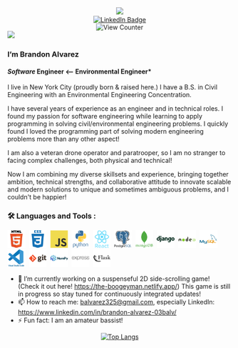 
<div id="header" align="center">
  <img src="https://media.giphy.com/media/ule4vhcY1xEKQ/giphy.gif" width="200"/>
</div>

<div id="badges" align="center">
  <a href="https://www.linkedin.com/in/brandon-alvarez-03balv/">
    <img src="https://img.shields.io/badge/LinkedIn-blue?style=for-the-badge&logo=linkedin&logoColor=white" alt="LinkedIn Badge"/>
  </a>
</div>

<div align="center">
<img src="https://komarev.com/ghpvc/?username=Brandon-Alvarez-03&style=flat-square&color=blue" alt="View Counter"/>
</div>




<img src="https://media.giphy.com/media/3ornk57KwDXf81rjWM/giphy.gif" width="100px"/>

### I’m Brandon Alvarez
#### *Software* Engineer <-- Environmental Engineer* 
I live in New York City (proudly born & raised here.)
I have a B.S. in Civil Engineering with an Environmental Engineering Concentration. 

I have several years of experience as an engineer and in technical roles. I found my passion for software engineering while learning to apply programming in solving civil/environmental engineering problems.
I quickly found I loved the programming part of solving modern engineering problems more than any other aspect!

I am also a veteran drone operator and paratrooper, so I am no stranger to facing complex challenges, both physical and technical!

Now I am combining my diverse skillsets and experience, bringing together ambition, technical strengths, and collaborative attitude to innovate scalable and modern solutions to unique and sometimes ambiguous problems, and I couldn't be happier!

### :hammer_and_wrench: Languages and Tools :
<div>
  
  <img src="https://github.com/devicons/devicon/blob/master/icons/html5/html5-original-wordmark.svg" title="HTML5" alt="HTML" width="40" height="40"/>&nbsp;
  <img src="https://github.com/devicons/devicon/blob/master/icons/css3/css3-plain-wordmark.svg"  title="CSS3" alt="CSS" width="40" height="40"/>&nbsp;
  <img src="https://github.com/devicons/devicon/blob/master/icons/javascript/javascript-original.svg" title="JavaScript" alt="JavaScript" width="40" height="40"/>&nbsp;
  <img src="https://github.com/devicons/devicon/blob/master/icons/python/python-original-wordmark.svg" title="Python" alt="Python" width="40" height="40"/>&nbsp;
  <img src="https://github.com/devicons/devicon/blob/master/icons/react/react-original-wordmark.svg" title="React" alt="React" width="40" height="40"/>&nbsp;
  <img src="https://github.com/devicons/devicon/blob/master/icons/postgresql/postgresql-original-wordmark.svg" title="PostgreSQL"  alt="PostgreSQL" width="40" height="40"/>&nbsp;
  <img src="https://github.com/devicons/devicon/blob/master/icons/mongodb/mongodb-plain-wordmark.svg" title="MongoDB"  alt="MongoDB" width="40" height="40"/>&nbsp;
  <img src="https://github.com/devicons/devicon/blob/master/icons/django/django-plain-wordmark.svg" title="Django"  alt="Django" width="40" height="40"/>&nbsp;
  <img src="https://github.com/devicons/devicon/blob/master/icons/nodejs/nodejs-original-wordmark.svg" title="NodeJS" alt="NodeJS" width="40" height="40"/>&nbsp;
  <img src="https://github.com/devicons/devicon/blob/master/icons/mysql/mysql-original-wordmark.svg" title="MySQL"  alt="MySQL" width="40" height="40"/>&nbsp;
  <img src="https://github.com/devicons/devicon/blob/master/icons/vscode/vscode-original-wordmark.svg" title="VSCode"  alt="VSCode" width="40" height="40"/>&nbsp;
  <img src="https://github.com/devicons/devicon/blob/master/icons/git/git-original-wordmark.svg" title="Git"  alt="Git" width="40" height="40"/>&nbsp;
  <img src="https://github.com/devicons/devicon/blob/master/icons/numpy/numpy-original-wordmark.svg" title="Numpy"  alt="Numpy" width="40" height="40"/>&nbsp;
  <img src="https://github.com/devicons/devicon/blob/master/icons/express/express-original-wordmark.svg" title="Express"  alt="Express" width="40" height="40"/>&nbsp;
  <img src="https://github.com/devicons/devicon/blob/master/icons/flask/flask-original-wordmark.svg" title="Flask"  alt="Flask" width="40" height="40"/>&nbsp;










- 🔭 I’m currently working on a suspenseful 2D side-scrolling game! (Check it out here! https://the-boogeyman.netlify.app/) This game is still in progress so stay tuned for continuously integrated updates! 
- 📫 How to reach me: balvarez325@gmail.com, especially LinkedIn: https://www.linkedin.com/in/brandon-alvarez-03balv/
- ⚡ Fun fact: I am an amateur bassist! 

<div align="center">

[![Top Langs](https://github-readme-stats.vercel.app/api/top-langs/?username=Brandon-Alvarez-03&layout=compact&theme=gruvbox_light)](https://github.com/Brandon-Alvarez-03/github-readme-stats)

</div>


<!---
Brandon-Alvarez-03/Brandon-Alvarez-03 is a ✨ special ✨ repository because its `README.md` (this file) appears on your GitHub profile.
You can click the Preview link to take a look at your changes.
--->
